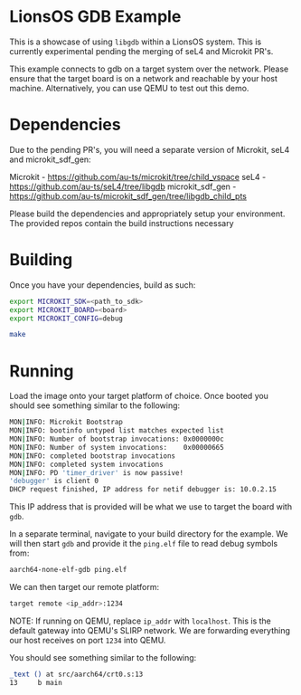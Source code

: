# LionsOS GDB Example

This is a showcase of using `libgdb` within a LionsOS system. This is currently
experimental pending the merging of seL4 and Microkit PR's.

This example connects to gdb on a target system over the network. Please
ensure that the target board is on a network and reachable by your host
machine. Alternatively, you can use QEMU to test out this demo.

# Dependencies

Due to the pending PR's, you will need a separate version of Microkit, seL4 and
microkit_sdf_gen:

Microkit - https://github.com/au-ts/microkit/tree/child_vspace
seL4 - https://github.com/au-ts/seL4/tree/libgdb
microkit_sdf_gen - https://github.com/au-ts/microkit_sdf_gen/tree/libgdb_child_pts


Please build the dependencies and appropriately setup your environment. The
provided repos contain the build instructions necessary

# Building

Once you have your dependencies, build as such:

```bash
export MICROKIT_SDK=<path_to_sdk>
export MICROKIT_BOARD=<board>
export MICROKIT_CONFIG=debug

make
```

# Running

Load the image onto your target platform of choice. Once booted you should see
something similar to the following:

```bash
MON|INFO: Microkit Bootstrap
MON|INFO: bootinfo untyped list matches expected list
MON|INFO: Number of bootstrap invocations: 0x0000000c
MON|INFO: Number of system invocations:    0x00000665
MON|INFO: completed bootstrap invocations
MON|INFO: completed system invocations
MON|INFO: PD 'timer_driver' is now passive!
'debugger' is client 0
DHCP request finished, IP address for netif debugger is: 10.0.2.15
```

This IP address that is provided will be what we use to target the board with `gdb`.

In a separate terminal, navigate to your build directory for the example. We will then
start `gdb` and provide it the `ping.elf` file to read debug symbols from:

```bash
aarch64-none-elf-gdb ping.elf
```
We can then target our remote platform:

```bash
target remote <ip_addr>:1234
```

NOTE: If running on QEMU, replace `ip_addr` with `localhost`. This is the default gateway into QEMU's SLIRP network. We
are forwarding everything our host receives on port `1234` into QEMU.

You should see something similar to the following:
```bash
_text () at src/aarch64/crt0.s:13
13     b main
```
